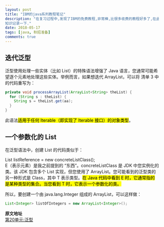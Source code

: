 ```yaml
---
layout: post
title: "IBM的java系列教程笔记"
description: "在复习过程中,发现了IBM的免费教程,非常棒,比很多收费的教程好多了,在此把不熟悉的
知识记录一下."
date: 2018-05-17
tags: [java, 秋招准备]
comments: true
---
```


## 迭代泛型
泛型使用处理一些实体（比如 List）的特殊语法增强了 Java 语言，您通常可能希望逐个元素地处理这些实体。举例而言，如果想迭代 ArrayList，可以将 清单 3 中的代码重写为：  
```java
private void processArrayList(ArrayList<String> theList) {
  for (String s : theList) {
    String s = theList.get(aa);
  }
}
```
此语法<mark>适用于任何 Iterable（即实现了 Iterable 接口）的对象类型</mark>。   

## 一个参数化的 List
在泛型语法中，创建 List 的代码类似于：   

List<E> listReference = new concreteListClass<E>();   
E（表示元素）是我之前提到的 “东西”。concreteListClass 是 JDK 中您实例化的类。该 JDK 包含多个 List<E> 实现，但您使用了 ArrayList<E>。您可能看到的泛型类的另一种形式是 Class<T>，其中 T 表示类型。<mark>在 Java 代码中看到 E 时，它通常指的是某种类型的集合。当您看到 T 时，它表示一个参数化的类。</mark>     

所以，要创建一个由 java.lang.Integer 组成的 ArrayList，可以这样做：  
```java
List<Integer> listOfIntegers = new ArrayList<Integer>();
```

**原文地址**  
[第20单元:泛型](https://www.ibm.com/developerworks/cn/java/j-perry-generics/index.html)  

